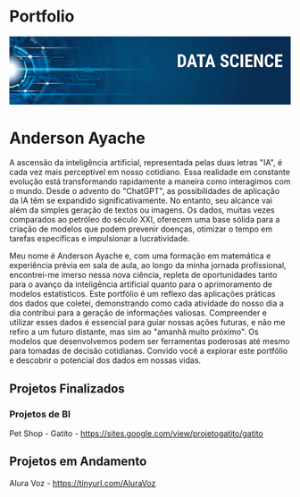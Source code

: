 # Portfolio

![Screenshot](image.png)


# Anderson Ayache

A ascensão da inteligência artificial, representada pelas duas letras "IA", é cada vez mais perceptível em nosso cotidiano. Essa realidade em constante evolução está transformando rapidamente a maneira como interagimos com o mundo. Desde o advento do "ChatGPT", as possibilidades de aplicação da IA têm se expandido significativamente. No entanto, seu alcance vai além da simples geração de textos ou imagens. Os dados, muitas vezes comparados ao petróleo do século XXI, oferecem uma base sólida para a criação de modelos que podem prevenir doenças, otimizar o tempo em tarefas específicas e impulsionar a lucratividade.

Meu nome é Anderson Ayache e, com uma formação em matemática e experiência prévia em sala de aula, ao longo da minha jornada profissional, encontrei-me imerso nessa nova ciência, repleta de oportunidades tanto para o avanço da inteligência artificial quanto para o aprimoramento de modelos estatísticos. Este portfólio é um reflexo das aplicações práticas dos dados que coletei, demonstrando como cada atividade do nosso dia a dia contribui para a geração de informações valiosas. Compreender e utilizar esses dados é essencial para guiar nossas ações futuras, e não me refiro a um futuro distante, mas sim ao "amanhã muito próximo". Os modelos que desenvolvemos podem ser ferramentas poderosas até mesmo para tomadas de decisão cotidianas. Convido você a explorar este portfólio e descobrir o potencial dos dados em nossas vidas.


## Projetos Finalizados
### Projetos de BI
Pet Shop - Gatito - https://sites.google.com/view/projetogatito/gatito

## Projetos em Andamento
Alura Voz - https://tinyurl.com/AluraVoz


